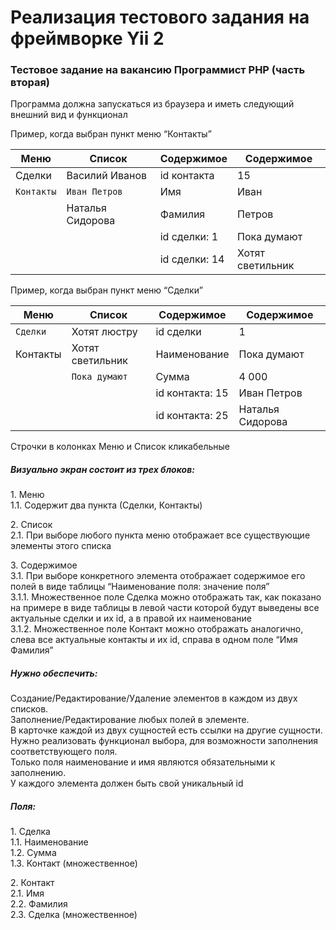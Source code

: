 # Реализация тестового задания на фреймворке Yii 2


### Тестовое задание на вакансию Программист PHP (часть вторая)


Программа должна запускаться из браузера и иметь следующий внешний вид и функционал


Пример, когда выбран пункт меню “Контакты”

|    Меню   |      Список      |   Содержимое  |       Содержимое     |
|-----------|------------------|---------------|----------------------|
|Сделки     |Василий Иванов    | id контакта   |  15                  |
|`Контакты` |`Иван Петров`     | Имя           |  Иван                |
|           |Наталья Сидорова  | Фамилия       |  Петров              |
|           |                  | id сделки: 1  |  Пока думают         |
|           |                  | id сделки: 14 |  Хотят светильник    |


Пример, когда выбран пункт меню “Сделки”

|    Меню   |      Список      |    Содержимое   |    Содержимое      |
|-----------|------------------|-----------------|--------------------|
|`Сделки`   |Хотят люстру      | id сделки       |  1                 |
|Контакты   |Хотят светильник  | Наименование    |  Пока думают       |
|           |`Пока думают`     | Сумма           |  4 000             |
|           |                  | id контакта: 15 |  Иван Петров       |
|           |                  | id контакта: 25 |  Наталья Сидорова  |


Строчки в колонках Меню и Список кликабельные


##### Визуально экран состоит из трех блоков:

1.​ Меню  
    1.1.​ Содержит два пункта (Сделки, Контакты)

2.​ Список  
    2.1.​ При выборе любого пункта меню отображает все существующие элементы этого списка

3.​ Содержимое  
    3.1.​ При выборе конкретного элемента отображает содержимое его полей в виде таблицы “Наименование поля: значение поля”  
        3.1.1.​ Множественное поле Сделка можно отображать так, как показано на примере в виде таблицы в левой части которой будут выведены все актуальные сделки и их id, а в правой их наименование  
        3.1.2.​ Множественное поле Контакт можно отображать аналогично, слева все актуальные контакты и их id, справа в одном поле “Имя Фамилия”



##### Нужно обеспечить:

Создание/Редактирование/Удаление элементов в каждом из двух списков.  
Заполнение/Редактирование любых полей в элементе.  
В карточке каждой из двух сущностей есть ссылки на другие сущности.  
Нужно реализовать функционал выбора, для возможности заполнения соответствующего поля.  
Только поля наименование и имя являются обязательными к заполнению.  
У каждого элемента должен быть свой уникальный id



##### Поля:

1.​ Сделка  
1.1.​ Наименование  
1.2.​ Сумма  
1.3.​ Контакт (множественное)

2.​ Контакт  
2.1.​ Имя  
2.2.​ Фамилия  
2.3.​ Сделка (множественное)  






